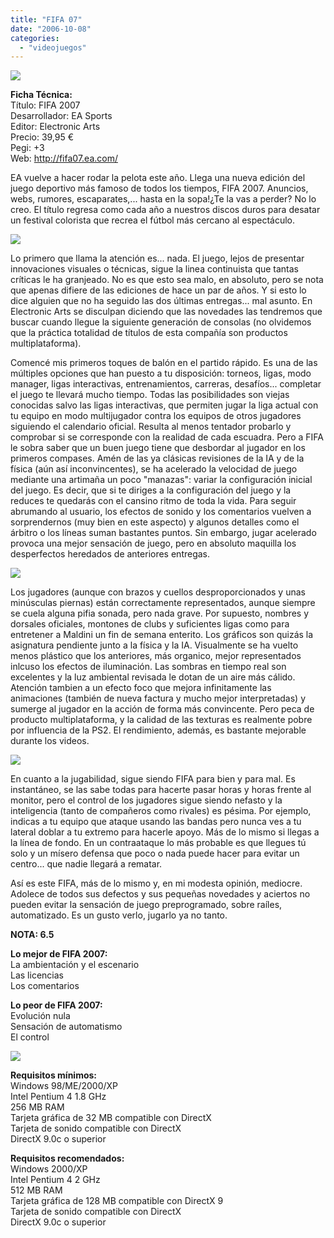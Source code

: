```yaml
---
title: "FIFA 07"
date: "2006-10-08"
categories: 
  - "videojuegos"
---
```


![](images/fifa-07.jpg)

**Ficha Técnica:**  
Título: FIFA 2007  
Desarrollador: EA Sports  
Editor: Electronic Arts  
Precio: 39,95 €  
Pegi: +3  
Web: http://fifa07.ea.com/

EA vuelve a hacer rodar la pelota este año. Llega una nueva edición del juego deportivo más famoso de todos los tiempos, FIFA 2007. Anuncios, webs, rumores, escaparates,... hasta en la sopa!¿Te la vas a perder? No lo creo. El título regresa como cada año a nuestros discos duros para desatar un festival colorista que recrea el fútbol más cercano al espectáculo.

![](images/fifa-07-1.jpg)

Lo primero que llama la atención es... nada. El juego, lejos de presentar innovaciones visuales o técnicas, sigue la linea continuista que tantas críticas le ha granjeado. No es que esto sea malo, en absoluto, pero se nota que apenas difiere de las ediciones de hace un par de años. Y si esto lo dice alguien que no ha seguido las dos últimas entregas... mal asunto. En Electronic Arts se disculpan diciendo que las novedades las tendremos que buscar cuando llegue la siguiente generación de consolas (no olvidemos que la práctica totalidad de títulos de esta compañía son productos multiplataforma).

Comencé mis primeros toques de balón en el partido rápido. Es una de las múltiples opciones que han puesto a tu disposición: torneos, ligas, modo manager, ligas interactivas, entrenamientos, carreras, desafíos... completar el juego te llevará mucho tiempo. Todas las posibilidades son viejas conocidas salvo las ligas interactivas, que permiten jugar la liga actual con tu equipo en modo multijugador contra los equipos de otros jugadores siguiendo el calendario oficial. Resulta al menos tentador probarlo y comprobar si se corresponde con la realidad de cada escuadra. Pero a FIFA le sobra saber que un buen juego tiene que desbordar al jugador en los primeros compases. Amén de las ya clásicas revisiones de la IA y de la física (aún así inconvincentes), se ha acelerado la velocidad de juego mediante una artimaña un poco "manazas": variar la configuración inicial del juego. Es decir, que si te diriges a la configuración del juego y la reduces te quedarás con el cansino ritmo de toda la vida. Para seguir abrumando al usuario, los efectos de sonido y los comentarios vuelven a sorprendernos (muy bien en este aspecto) y algunos detalles como el árbitro o los líneas suman bastantes puntos. Sin embargo, jugar acelerado provoca una mejor sensación de juego, pero en absoluto maquilla los desperfectos heredados de anteriores entregas.

![](images/fifa-07-2.jpg)

Los jugadores (aunque con brazos y cuellos desproporcionados y unas minúsculas piernas) están correctamente representados, aunque siempre se cuela alguna pifia sonada, pero nada grave. Por supuesto, nombres y dorsales oficiales, montones de clubs y suficientes ligas como para entretener a Maldini un fin de semana enterito. Los gráficos son quizás la asignatura pendiente junto a la física y la IA. Visualmente se ha vuelto menos plástico que los anteriores, más organico, mejor representados inlcuso los efectos de iluminación. Las sombras en tiempo real son excelentes y la luz ambiental revisada le dotan de un aire más cálido. Atención tambien a un efecto foco que mejora infinitamente las animaciones (también de nueva factura y mucho mejor interpretadas) y sumerge al jugador en la acción de forma más convincente. Pero peca de producto multiplataforma, y la calidad de las texturas es realmente pobre por influencia de la PS2. El rendimiento, además, es bastante mejorable durante los videos.

![](images/fifa-07-3.jpg)

En cuanto a la jugabilidad, sigue siendo FIFA para bien y para mal. Es instantáneo, se las sabe todas para hacerte pasar horas y horas frente al monitor, pero el control de los jugadores sigue siendo nefasto y la inteligencia (tanto de compañeros como rivales) es pésima. Por ejemplo, indicas a tu equipo que ataque usando las bandas pero nunca ves a tu lateral doblar a tu extremo para hacerle apoyo. Más de lo mismo si llegas a la línea de fondo. En un contraataque lo más probable es que llegues tú solo y un mísero defensa que poco o nada puede hacer para evitar un centro... que nadie llegará a rematar.

Así es este FIFA, más de lo mismo y, en mi modesta opinión, mediocre. Adolece de todos sus defectos y sus pequeñas novedades y aciertos no pueden evitar la sensación de juego preprogramado, sobre raíles, automatizado. Es un gusto verlo, jugarlo ya no tanto.

**NOTA: 6.5**

**Lo mejor de FIFA 2007:**  
La ambientación y el escenario  
Las licencias  
Los comentarios

**Lo peor de FIFA 2007:**  
Evolución nula  
Sensación de automatismo  
El control

![](images/fifa-07-4.jpg)

**Requisitos mínimos:**  
Windows 98/ME/2000/XP  
Intel Pentium 4 1.8 GHz  
256 MB RAM  
Tarjeta gráfica de 32 MB compatible con DirectX  
Tarjeta de sonido compatible con DirectX  
DirectX 9.0c o superior

**Requisitos recomendados:**  
Windows 2000/XP  
Intel Pentium 4 2 GHz  
512 MB RAM  
Tarjeta gráfica de 128 MB compatible con DirectX 9  
Tarjeta de sonido compatible con DirectX  
DirectX 9.0c o superior